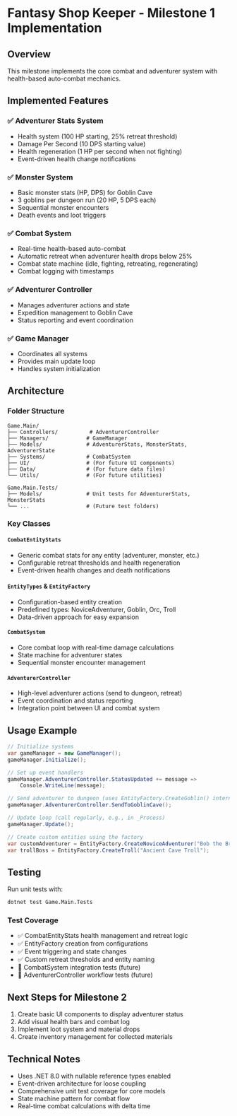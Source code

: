 # Fantasy Shop Keeper - Milestone 1 Implementation

## Overview
This milestone implements the core combat and adventurer system with health-based auto-combat mechanics.

## Implemented Features

### ✅ Adventurer Stats System
- Health system (100 HP starting, 25% retreat threshold)
- Damage Per Second (10 DPS starting value)
- Health regeneration (1 HP per second when not fighting)
- Event-driven health change notifications

### ✅ Monster System
- Basic monster stats (HP, DPS) for Goblin Cave
- 3 goblins per dungeon run (20 HP, 5 DPS each)
- Sequential monster encounters
- Death events and loot triggers

### ✅ Combat System
- Real-time health-based auto-combat
- Automatic retreat when adventurer health drops below 25%
- Combat state machine (idle, fighting, retreating, regenerating)
- Combat logging with timestamps

### ✅ Adventurer Controller
- Manages adventurer actions and state
- Expedition management to Goblin Cave
- Status reporting and event coordination

### ✅ Game Manager
- Coordinates all systems
- Provides main update loop
- Handles system initialization

## Architecture

### Folder Structure
```
Game.Main/
├── Controllers/          # AdventurerController
├── Managers/            # GameManager
├── Models/              # AdventurerStats, MonsterStats, AdventurerState
├── Systems/             # CombatSystem
├── UI/                  # (For future UI components)
├── Data/                # (For future data files)
└── Utils/               # (For future utilities)

Game.Main.Tests/
├── Models/              # Unit tests for AdventurerStats, MonsterStats
└── ...                  # (Future test folders)
```

### Key Classes

#### `CombatEntityStats`
- Generic combat stats for any entity (adventurer, monster, etc.)
- Configurable retreat thresholds and health regeneration
- Event-driven health changes and death notifications

#### `EntityTypes` & `EntityFactory`
- Configuration-based entity creation
- Predefined types: NoviceAdventurer, Goblin, Orc, Troll
- Data-driven approach for easy expansion

#### `CombatSystem`
- Core combat loop with real-time damage calculations
- State machine for adventurer states
- Sequential monster encounter management

#### `AdventurerController`
- High-level adventurer actions (send to dungeon, retreat)
- Event coordination and status reporting
- Integration point between UI and combat system

## Usage Example

```csharp
// Initialize systems
var gameManager = new GameManager();
gameManager.Initialize();

// Set up event handlers
gameManager.AdventurerController.StatusUpdated += message => 
    Console.WriteLine(message);

// Send adventurer to dungeon (uses EntityFactory.CreateGoblin() internally)
gameManager.AdventurerController.SendToGoblinCave();

// Update loop (call regularly, e.g., in _Process)
gameManager.Update();

// Create custom entities using the factory
var customAdventurer = EntityFactory.CreateNoviceAdventurer("Bob the Brave");
var trollBoss = EntityFactory.CreateTroll("Ancient Cave Troll");
```

## Testing
Run unit tests with:
```bash
dotnet test Game.Main.Tests
```

### Test Coverage
- ✅ CombatEntityStats health management and retreat logic
- ✅ EntityFactory creation from configurations
- ✅ Event triggering and state changes
- ✅ Custom retreat thresholds and entity naming
- 🔄 CombatSystem integration tests (future)
- 🔄 AdventurerController workflow tests (future)

## Next Steps for Milestone 2
1. Create basic UI components to display adventurer status
2. Add visual health bars and combat log
3. Implement loot system and material drops
4. Create inventory management for collected materials

## Technical Notes
- Uses .NET 8.0 with nullable reference types enabled
- Event-driven architecture for loose coupling
- Comprehensive unit test coverage for core models
- State machine pattern for combat flow
- Real-time combat calculations with delta time
